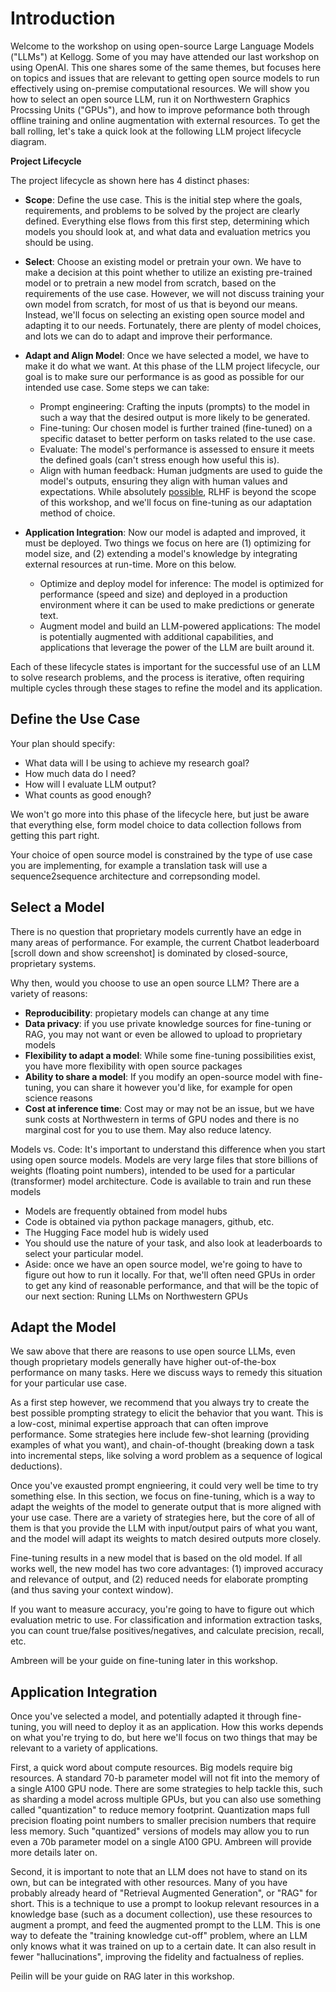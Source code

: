# Introduction

Welcome to the workshop on using open-source Large Language Models ("LLMs") at Kellogg. Some of you may have attended our last workshop on using OpenAI. This one shares some of the same themes, but focuses here on topics and issues that are relevant to getting open source models to run effectively using on-premise computational resources. We will show you how to select an open source LLM, run it on Northwestern Graphics Procssing Units ("GPUs"), and how to improve peformance both through offline training and online augmentation with external resources. To get the ball rolling, let's take a quick look at the following LLM project lifecycle diagram.

__Project Lifecycle__

The project lifecycle as shown here has 4 distinct phases:

* __Scope__: Define the use case. This is the initial step where the goals, requirements, and problems to be solved by the project are clearly defined. Everything else flows from this first step, determining which models you should look at, and what data and evaluation metrics you should be using.

* __Select__: Choose an existing model or pretrain your own. We have to make a decision at this point whether to utilize an existing pre-trained model or to pretrain a new model from scratch, based on the requirements of the use case. However, we will not discuss training your own model from scratch, for most of us that is beyond our means. Instead, we'll focus on selecting an existing open source model and adapting it to our needs. Fortunately, there are plenty of model choices, and lots we can do to adapt and improve their performance.

* __Adapt and Align Model__: Once we have selected a model, we have to make it do what we want. At this phase of the LLM project lifecycle, our goal is to make sure our performance is as good as possible for our intended use case. Some steps we can take:
    * Prompt engineering: Crafting the inputs (prompts) to the model in such a way that the desired output is more likely to be generated.
    * Fine-tuning: Our chosen model is further trained (fine-tuned) on a specific dataset to better perform on tasks related to the use case.
    * Evaluate: The model's performance is assessed to ensure it meets the defined goals (can't stress enough how useful this is).
    * Align with human feedback: Human judgments are used to guide the model's outputs, ensuring they align with human values and expectations. While absolutely [possible](https://huggingface.co/docs/trl/main/en/reward_trainer), RLHF is beyond the scope of this workshop, and we'll focus on fine-tuning as our adaptation method of choice.

* __Application Integration__: Now our model is adapted and improved, it must be deployed. Two things we focus on here are (1) optimizing for model size, and (2) extending a model's knowledge by integrating external resources at run-time. More on this below.
    * Optimize and deploy model for inference: The model is optimized for performance (speed and size) and deployed in a production environment where it can be used to make predictions or generate text.
    * Augment model and build an LLM-powered applications: The model is potentially augmented with additional capabilities, and applications that leverage the power of the LLM are built around it.

Each of these lifecycle states is important for the successful use of an LLM to solve research problems, and the process is iterative, often requiring multiple cycles through these stages to refine the model and its application.

## Define the Use Case

Your plan should specify:

* What data will I be using to achieve my research goal?
* How much data do I need?
* How will I evaluate LLM output?
* What counts as good enough?

We won't go more into this phase of the lifecycle here, but just be aware that everything else, form model choice to data collection follows from getting this part right.

Your choice of open source model is constrained by the type of use case you are implementing, for example a translation task will use a sequence2sequence architecture and correpsonding model.

## Select a Model

There is no question that proprietary models currently have an edge in many areas of performance. For example, the current Chatbot leaderboard [scroll down and show screenshot] is dominated by closed-source, proprietary systems.

Why then, would you choose to use an open source LLM? There are a variety of reasons:

- __Reproducibility__: propietary models can change at any time
- __Data privacy__: if you use private knowledge sources for fine-tuning or RAG, you may not want or even be allowed to upload to proprietary models
- __Flexibility to adapt a model__: While some fine-tuning possibilities exist, you have more flexibility with open source packages
- __Ability to share a model__: If you modify an open-source model with fine-tuning, you can share it however you'd like, for example for open science reasons
- __Cost at inference time__: Cost may or may not be an issue, but we have sunk costs at Northwestern in terms of GPU nodes and there is no marginal cost for you to use them. May also reduce latency.

Models vs. Code: It's important to understand this difference when you start using open source models. Models are very large files that store billions of weights (floating point numbers), intended to be used for a particular (transformer) model architecture. Code is available to train and run these models

* Models are frequently obtained from model hubs
* Code is obtained via python package managers, github, etc.
* The Hugging Face model hub is widely used
* You should use the nature of your task, and also look at leaderboards to select your particular model.
* Aside: once we have an open source model, we're going to have to figure out how to run it locally. For that, we'll often need GPUs in order to get any kind of reasonable performance, and that will be the topic of our next section: Runing LLMs on Northwestern GPUs


## Adapt the Model

We saw above that there are reasons to use open source LLMs, even though proprietary models generally have higher out-of-the-box performance on many tasks. Here we discuss ways to remedy this situation for your particular use case. 

As a first step however, we recommend that you always try to create the best possible prompting strategy to elicit the behavior that you want. This is a low-cost, minimal expertise approach that can often improve performance. Some strategies here include few-shot learning (providing examples of what you want), and chain-of-thought (breaking down a task into incremental steps, like solving a word problem as a sequence of logical deductions).

Once you've exausted prompt engnieering, it could very well be time to try something else. In this section, we focus on fine-tuning, which is a way to adapt the weights of the model to generate output that is more aligned with your use case. There are a variety of strategies here, but the core of all of them is that you provide the LLM with input/output pairs of what you want, and the model will adapt its weights to match desired outputs more closely.

Fine-tuning results in a new model that is based on the old model. If all works well, the new model has two core advantages: (1) improved accuracy and relevance of output, and (2) reduced needs for elaborate prompting (and thus saving your context window).

If you want to measure accuracy, you're going to have to figure out which evaluation metric to use. For classification and information extraction tasks, you can count true/false positives/negatives, and calculate precision, recall, etc.

Ambreen will be your guide on fine-tuning later in this workshop.

## Application Integration

Once you've selected a model, and potentially adapted it through fine-tuning, you will need to deploy it as an application. How this works depends on what you're trying to do, but here we'll focus on two things that may be relevant to a variety of applications.

First, a quick word about compute resources. Big models require big resources. A standard 70-b parameter model will not fit into the memory of a single A100 GPU node. There are some strategies to help tackle this, such as sharding a model across multiple GPUs, but you can also use something called "quantization" to reduce memory footprint. Quantization maps full precision floating point numbers to smaller precision numbers that require less memory. Such "quantized" versions of models may allow you to run even a 70b parameter model on a single A100 GPU. Ambreen will provide more details later on.

Second, it is important to note that an LLM does not have to stand on its own, but can be integrated with other resources. Many of you have probably already heard of "Retrieval Augmented Generation", or "RAG" for short. This is a technique to use a prompt to lookup relevant resources in a knowledge base (such as a document collection), use these resources to augment a prompt, and feed the augmented prompt to the LLM. This is one way to defeate the "training knowledge cut-off" problem, where an LLM only knows what it was trained on up to a certain date. It can also result in fewer "hallucinations", improving the fidelity and factualness of replies.

Peilin will be your guide on RAG later in this workshop.
